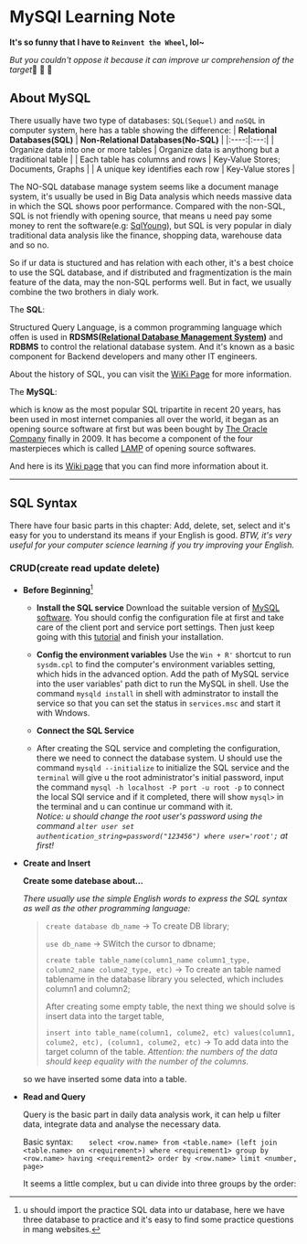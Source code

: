 # MySQl Learning Note

**It's so funny that I have to `Reinvent the Wheel`, lol~**

*But you couldn't oppose it because it can improve ur comprehension of the target*🤣 🤣 🤣

## About MySQL

There usually have two type of databases: `SQL(Sequel)` and `noSQL` in computer system, here has a table showing the difference:
  | **Relational Databases(SQL)** | **Non-Relational Databases(No-SQL)** |
  |:----:|:---:|
  | Organize data into one or more tables | Organize data is anythong but a traditional table |
  | Each table has columns and rows | Key-Value Stores; Documents, Graphs |
  | A unique key identifies each row | Key-Value stores |

The NO-SQL database manage system seems like a document manage system, it's usually be used in Big Data analysis which needs massive data in which the SQL shows poor performance. Compared with the non-SQL, SQL is not friendly with opening source, that means u need pay some money to rent the software(e.g: [SqlYoung](https://webyog.com/product/sqlyog/)), but SQL is very popular in dialy traditional data analysis like the finance, shopping data, warehouse data and so no.

So if ur data is stuctured and has relation with each other, it's a best choice to use the SQL database, and if distributed and fragmentization is the main feature of the data, may the non-SQL performs well. But in fact, we usually combine the two brothers in dialy work.

The __SQL__:

Structured Query Language, is a common programming language which offen is used in __RDSMS([Relational Database Management System](https://en.wikipedia.org/wiki/Relational_data_stream_management_system))__ and __RDBMS__ to control the relational database system. And it's known as a basic component for Backend developers and many other IT engineers.

About the history of SQL, you can visit the [WiKi Page]((https://wikipedia.org/wiki/SQL)) for more information.

The __MySQL__:

which is know as the most popular SQL tripartite in recent 20 years, has been used in most internet companies all over the world, it began as an opening source software at first but was been bought by [The Oracle Company](https://www.oracle.com/index.html) finally in 2009. It has become a component of the four masterpieces which is called [LAMP](https://wikipedia.org/wiki/LAMP) of opening source softwares.

And here is its [Wiki page](https://wikipedia.org/wiki/MySQL) that you can find more information about it.

----

## SQL Syntax

There have four basic parts in this chapter: Add, delete, set, select and it's easy for you to understand its means if your English is good. _BTW, it's very useful for your computer science learning if you try improving your English._

### CRUD(create read update delete)

* __Before Beginning__[^1]
  
     * __Install the SQL service__
     Download the suitable version of [MySQL software](https://dev.mysql.com/downloads/mysql/).
     You should config the configuration file at first and take care of the client port and service port settings.
     Then just keep going with this [tutorial](https://www.runoob.com/mysql/mysql-install.html) and finish your installation.

     * __Config the environment variables__
     Use the `Win + R'` shortcut to run `sysdm.cpl` to find the computer's environment variables setting, which hids in the advanced option.
     Add the path of MySQL service into the user variables' path dict to run the MySQL in shell.
     Use the command `mysqld install` in shell with adminstrator to install the service so that you can set the status in `services.msc` and start it with Wndows.

     * __Connect the SQL Service__
     * After creating the SQL service and completing the configuration, there we need to connect the database system. U should use the command `mysqld --initialize` to initialize the SQL service and the `terminal` will give u the root administrator's initial password, input the command `mysql -h localhost -P port -u root -p` to connect the local SQl service and if it completed, there will show `mysql>` in the terminal and u can continue ur command with it.  
      _Notice: u should change the root user's password using the command `alter user set authentication_string=password("123456") where user='root';` at first!_
    
* __Create and Insert__
    
    __Create some datebase about...__

    _There usually use the simple English words to express the SQL syntax as well as the other programming language:_

    > `create database db_name` -> To create DB library;
    >
    > `use db_name` -> SWitch the cursor to dbname;
    >
    > `create table table_name(column1_name column1_type, column2_name colume2_type, etc)` -> To create an table named tablename in the database library you selected, which includes column1 and column2;
    >
    > After creating some empty table, the next thing we should solve is insert data into the target table,
    >
    > `insert into table_name(column1, colume2, etc) values(column1, colume2, etc), (column1, colume2, etc)` -> To add data into the target column of the table. *Attention: the numbers of the data should keep equality with the number of the columns.*

    so we have inserted some data into a table.

* __Read and Query__
  
  Query is the basic part in daily data analysis work, it can help u filter data, integrate data and analyse the necessary data.

  Basic syntax: 
  &nbsp;&nbsp;&nbsp;&nbsp;&nbsp;&nbsp;`select <row.name> from <table.name> (left join <table.name> on <requirement>) where <requirement1> group by <row.name> having <requirement2> order by <row.name> limit <number, page>`

  It seems a little complex, but u can divide into three groups by the order:
  
  
[^1]: u should import the practice SQL data into ur database, here we have three database to practice and it's easy to find some practice questions in mang websites.